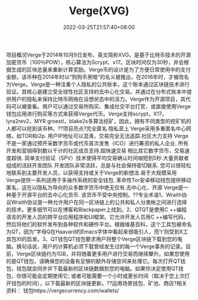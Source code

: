 ﻿---
weight: 
title: "Verge(XVG)"
description: "Verge于2014年10月9日发布，英文简称XVG，是基于比特币技术的开源加密货币（100％POW），核心算法为Scrypt、x17"
date: 2022-03-25T21:57:40+08:00
lastmod: 2022-03-25T16:45:40+08:00
draft: false
authors: ["Metabd"]
featuredImage: "vergexvg.webp"
link: ""
tags: ["数字代币","Verge(XVG)"]
categories: ["navigation"]
navigation: ["数字代币"]
lightgallery: true
toc: true
pinned: false
recommend: false
recommend1: false
---
项目概况Verge于2014年10月9日发布，英文简称XVG，是基于比特币技术的开源加密货币（100％POW），核心算法为Scrypt、x17。区块时间仅为30秒，并会根据生成的区块总量来重新计算奖励。Verge币的设计是为了方便日常使用中的支付金额，该币种在2014年时以“狗狗币黑暗”的名义被推出，在2016年时，才被改名为Verge。Verge是一种注重个人隐私的公共账本，这个账本通过区块链技术进行验证。其核心是建立受全球性社区支持的去中心化交易。并通过在分布式账本中提供用户的隐私来保持比特币网络在设想状态中的活力。Verge作为开源项目，其代码可以被查看。用户可以通过交易所购买、集成社交平台打赏，或直接使用Verge钱包应用进行购买等方式来获得Verge代币。Verge支持scrypt，X17，lyra2rev2，MYR groestl，blake2s多算法挖矿，因此，拥有不同类型的挖矿机的人都可以挖到该币种。??项目亮点?完全匿名 隐私至上
Verge采用多重匿名中心网络，如TOR和i2p. 用户IP地址可以混淆，交易完全无法追踪.社区大力支持
Verge 不是一家通过预开采数字货币或代币首次发售（ICO）进行筹资的私人企业. 所有开发和营销得到数以千计的社区成员支持.超快速交易
相比其它数字货币，交易速度超快. 简单支付验证（SPV）技术使得平均交易确认时间缩短到5秒.大量贡献者组成的活跃开发团队
开发团队非常活跃，总是与社会保持密切联系. 您可以很轻松地联系到主要开发人员，以获得支持或关于Verge的新想法.易于大规模采用
Verge提供一系列适用于多操作系统的安全钱包. 革命性Tor安卓移动钱包提供移动匿名，这在以隐私为导向的众多数字货币中绝无仅有.去中心化、开源
Verge是一种基于开源平台的去中心化货币. 该货币不受中央控制。??专业术语1、Wraith协议Wraith协议是一种允许用户在同一区块链上的公共和私人分类帐之间进行选择的技术。更多细节可以在博客和Blackpaper上找到。2、QTQT是使用C ++编程语言的开发人员的跨平台应用程序和UI框架。它允许开发人员用C ++编写代码，然后将他们的软件发布到各种软件和硬件平台。根据维基百科，这个工具包被命名为QT，因为“字母Q在Haavard的Emacs字体中看起来很吸引人，而't'则受到X工具包Xt的启发。3、QT钱包QT钱包要求用户将整个Verge区块链下载到您的电脑。换句话说，用户的计算机必须下载曾经发生过的每一个Verge事务的记录。目前，Verge区块链约为1GB，并将随着更多用户进行交易而继续攀升。如果您使用的是QT钱包，请确保您的设备有足够的额外存储空间来处理它。每次打开QT钱包，钱包就会同步并下载最新的区块链数据到您的电脑。如果你决定使用QT钱包，你很可能会定期使用它; 或者可能需要一个小时或更长时间（取决于您上次打开钱包的时间），以下载最新的区块链更新。??运用场景钱包、矿池、商店?相关资料：
钱包https://vergecurrency.com/wallets/
